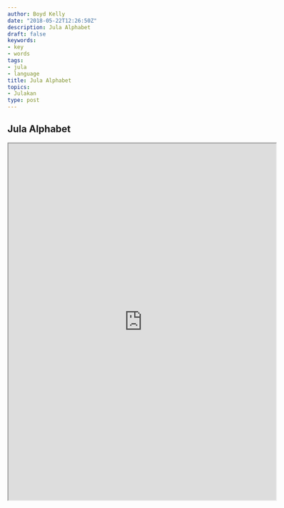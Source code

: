```yaml
---
author: Boyd Kelly
date: "2018-05-22T12:26:50Z"
description: Jula Alphabet
draft: false
keywords:
- key
- words
tags:
- jula
- language
title: Jula Alphabet
topics:
- Julakan
type: post
---
```


## Jula Alphabet

<!--more-->

<iframe width="600" height="800"src="https://docs.google.com/spreadsheets/d/e/2PACX-1vQ9ygFOtyMq1n2QdbKgpZpVuGZ5NfTnKZ-Vrfppc1YevMPnGC6AtzGkGi1syKYTVEmyj4bfLCdx8W0w/pubhtml?widget=true&amp;headers=false"></iframe>
